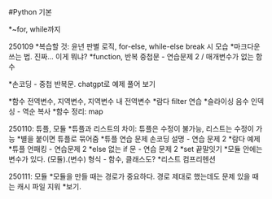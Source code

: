 #Python 기본

*~for, while까지

250109
*복습할 것: 윤년 판별 로직, for-else, while-else break 시 모습
*마크다운 쓰는 법. 진짜... 이게 뭐냐?
*function, 반복 중첩문 - 연습문제 2 / 매개변수가 없는 함수

*손코딩 - 중첩 반복문. chatgpt로 예제 풀어 보기

*함수 전역변수, 지역변수, 지역변수 내 전역변수
*람다 filter 연습
*슬라이싱 음수 인덱싱 - 역순 복사
*함수 정리: map

250110: 튜플, 모듈
*튜플과 리스트의 차이: 튜플은 수정이 불가능, 리스트는 수정이 가능
*별을 붙이면 튜플로 묶어줌
*튜플 연습 문제 손코딩 설명 - 연습 문제 2
*람다 예제
*튜플 언패킹 - 연습문제 2
*else 없는 if 문 - 연습 문제 2
*set 끝말잇기
*모듈 안에는 변수가 있다. (모듈).(변수) 형식 - 함수, 클래스도?
*리스트 컴프리헨션

250111: 모듈
*모듈을 만들 때는 경로가 중요하다.
경로 제대로 했는데도 문제 있을 때는 캐시 파일 지워 *보기.